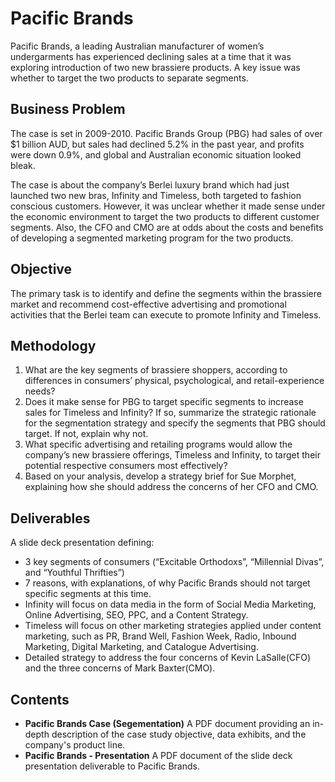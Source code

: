 # Pacific Brands
Pacific Brands, a leading Australian manufacturer of women’s undergarments has experienced declining sales at a time that it was exploring introduction of two new
brassiere products. A key issue was whether to target the two products to separate segments.

## Business Problem
The case is set in 2009-2010. Pacific Brands Group (PBG) had sales of over $1 billion AUD, but sales had declined 5.2% in the past year, and profits were down 0.9%, and global and Australian economic situation looked bleak.

The case is about the company’s Berlei luxury brand which had just launched two new bras, Infinity and Timeless, both targeted to fashion conscious customers. However, it was unclear whether it made sense under the economic environment to target the two products to different customer segments. Also, the CFO and CMO are at odds about the costs and benefits of developing a segmented marketing program for the two products.

## Objective
The primary task is to identify and define the segments within the brassiere market and recommend cost-effective advertising and promotional activities that the Berlei team can execute to promote Infinity and Timeless. 

## Methodology
  1. What are the key segments of brassiere shoppers, according to differences in consumers’ physical, psychological, and retail-experience needs?
  2. Does it make sense for PBG to target specific segments to increase sales for Timeless and Infinity? If so, summarize the strategic rationale for the       segmentation strategy and specify the segments that PBG should target. If not, explain why not.
  3. What specific advertising and retailing programs would allow the company’s new brassiere offerings, Timeless and Infinity, to target their potential respective consumers most effectively?
  4. Based on your analysis, develop a strategy brief for Sue Morphet, explaining how she should address the concerns of her CFO and CMO.

## Deliverables
A slide deck presentation defining: 
* 3 key segments of consumers (“Excitable Orthodoxs”, “Millennial Divas”, and “Youthful Thrifties”)
* 7 reasons, with explanations, of why Pacific Brands should not target specific segments at this time.
* Infinity will focus on data media in the form of Social Media Marketing, Online Advertising, SEO, PPC, and a Content Strategy.
* Timeless will focus on other marketing strategies applied under content marketing, such as PR, Brand Well, Fashion Week, Radio, Inbound Marketing, Digital Marketing, and Catalogue Advertising. 
* Detailed strategy to address the four concerns of Kevin LaSalle(CFO) and the three concerns of Mark Baxter(CMO).

## Contents
* **Pacific Brands Case (Segementation)** A PDF document providing an in-depth description of the case study objective, data exhibits, and the company's product line.
* **Pacific Brands - Presentation** A PDF document of the slide deck presentation deliverable to Pacific Brands.


